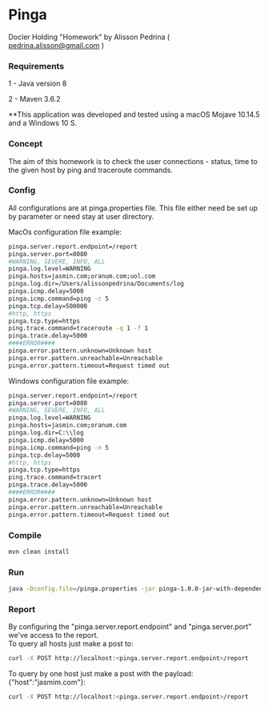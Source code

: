# Pinga

Docler Holding "Homework" by Alisson Pedrina ( pedrina.alisson@gmail.com )

### Requirements

<p>1 - Java version 8</p>
<p>2 - Maven 3.6.2</p> 

**This application was developed and tested using a macOS Mojave 10.14.5 and a Windows 10 S.

### Concept

<p>
The aim of this homework is to check the user connections - status, time to the given host by ping and traceroute commands.
</p> 


### Config

All configurations are at pinga.properties file. This file either need be set up by parameter or need stay at user directory. 

MacOs configuration file example:
```bash
pinga.server.report.endpoint=/report
pinga.server.port=8080
#WARNING, SEVERE, INFO, ALL
pinga.log.level=WARNING
pinga.hosts=jasmin.com;oranum.com;uol.com
pinga.log.dir=/Users/alissonpedrina/Documents/log
pinga.icmp.delay=5000
pinga.icmp.command=ping -c 5
pinga.tcp.delay=500000
#http, https
pinga.tcp.type=https
ping.trace.command=traceroute -q 1 -f 1
pinga.trace.delay=5000
####ERROR####
pinga.error.pattern.unknown=Unknown host
pinga.error.pattern.unreachable=Unreachable
pinga.error.pattern.timeout=Request timed out

```

Windows configuration file example:
```bash
pinga.server.report.endpoint=/report
pinga.server.port=8080
#WARNING, SEVERE, INFO, ALL
pinga.log.level=WARNING
pinga.hosts=jasmin.com;oranum.com
pinga.log.dir=C:\\log
pinga.icmp.delay=5000
pinga.icmp.command=ping -n 5
pinga.tcp.delay=5000
#http, https
pinga.tcp.type=https
ping.trace.command=tracert
pinga.trace.delay=5000
####ERROR####
pinga.error.pattern.unknown=Unknown host
pinga.error.pattern.unreachable=Unreachable
pinga.error.pattern.timeout=Request timed out
```

### Compile

```bash
mvn clean install
```
### Run

```bash
java -Dconfig.file=/pinga.properties -jar pinga-1.0.0-jar-with-dependencies.jar"
```

### Report

By configuring the "pinga.server.report.endpoint" and "pinga.server.port" we've access to the report.
<br>
To query all hosts just make a post to:
```bash
curl -X POST http://localhost:<pinga.server.report.endpoint>/report
```
To query by one host just make a post with the payload: {"host":"jasmim.com"}:
```bash
curl -X POST http://localhost:<pinga.server.report.endpoint>/report
```
